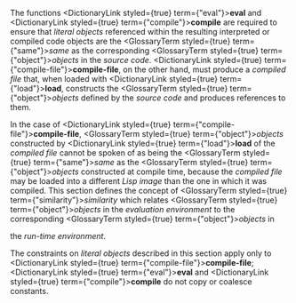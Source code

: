  



The functions <DictionaryLink styled={true} term={"eval"}><b>eval</b></DictionaryLink> and <DictionaryLink styled={true} term={"compile"}><b>compile</b></DictionaryLink> are required to ensure that *literal objects* referenced within the resulting interpreted or compiled code objects are the <GlossaryTerm styled={true} term={"same"}><i>same</i></GlossaryTerm> as the corresponding <GlossaryTerm styled={true} term={"object"}><i>objects</i></GlossaryTerm> in the *source code*. <DictionaryLink styled={true} term={"compile-file"}><b>compile-file</b></DictionaryLink>, on the other hand, must produce a *compiled file* that, when loaded with <DictionaryLink styled={true} term={"load"}><b>load</b></DictionaryLink>, constructs the <GlossaryTerm styled={true} term={"object"}><i>objects</i></GlossaryTerm> defined by the *source code* and produces references to them. 



In the case of <DictionaryLink styled={true} term={"compile-file"}><b>compile-file</b></DictionaryLink>, <GlossaryTerm styled={true} term={"object"}><i>objects</i></GlossaryTerm> constructed by <DictionaryLink styled={true} term={"load"}><b>load</b></DictionaryLink> of the *compiled file* cannot be spoken of as being the <GlossaryTerm styled={true} term={"same"}><i>same</i></GlossaryTerm> as the <GlossaryTerm styled={true} term={"object"}><i>objects</i></GlossaryTerm> constructed at compile time, because the *compiled file* may be loaded into a different *Lisp image* than the one in which it was compiled. This section defines the concept of <GlossaryTerm styled={true} term={"similarity"}><i>similarity</i></GlossaryTerm> which relates <GlossaryTerm styled={true} term={"object"}><i>objects</i></GlossaryTerm> in the *evaluation environment* to the corresponding <GlossaryTerm styled={true} term={"object"}><i>objects</i></GlossaryTerm> in 



the *run-time environment*. 



The constraints on *literal objects* described in this section apply only to <DictionaryLink styled={true} term={"compile-file"}><b>compile-file</b></DictionaryLink>; <DictionaryLink styled={true} term={"eval"}><b>eval</b></DictionaryLink> and <DictionaryLink styled={true} term={"compile"}><b>compile</b></DictionaryLink> do not copy or coalesce constants. 



